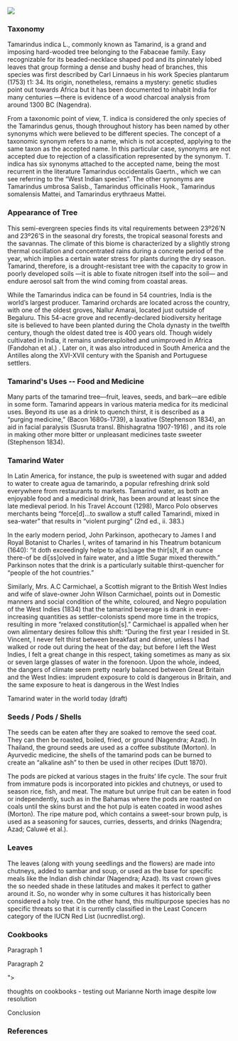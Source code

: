 <a href="https://juncture-digital.org"><img src="https://juncture-digital.org/images/ve-button.png"></a>

<!--for banner photo: Marianne North's painting from Kew--> 
<param ve-config 
       title="TAMARIND" 
       eid="" 
       about="Q80235"
       author="Allison Fulton, Amara Santiesteban Serrano, Jeannette Schollaert"
       banner="https://upload.wikimedia.org/wikipedia/commons/6/6d/Tamarindus_indica03.JPG" 
       layout="vertical">
<!--banner image: https://commons.wikimedia.org/wiki/File:Tamarindus_indica03.JPG -->

### Taxonomy 
Tamarindus indica L., commonly known as Tamarind, is a grand and imposing hard-wooded tree belonging to the Fabaceae family. Easy recognizable for its beaded-necklace shaped pod and its pinnately lobed leaves that group forming a dense and bushy head of branches, this species was first described by Carl Linnaeus in his work Species plantarum (1753) t1: 34. Its origin, nonetheless, remains a mystery: genetic studies point out towards Africa but it has been documented to inhabit India for many centuries —there is evidence of a wood charcoal analysis from around 1300 BC (Nagendra).

<param ve-image 
       fit="contain"
       url="http://storage.googleapis.com/powop-assets/kew_profiles/PPCONT_009033_fullsize.jpg">
       
<!-- image credit: Tamarindus indica illustration - Tamarindus indica, copy of an illustration commissioned by William Roxburgh, watercolour on paper, by unknown Indian Artist, 19th century., Unknown Indian artist -->
<!-- originally had Spratt's Floral image here, but could not center a BHL image file in the iframe tag? https://www.archive.org/download/b24923400_0002/page/n95_w310--> 

From a taxonomic point of view, T. indica is considered the only species of the Tamarindus genus, though throughout history has been named by other synonyms which were believed to be different species. The concept of a taxonomic synonym refers to a name, which is not accepted, applying to the same taxon as the accepted name. In this particular case, synonyms are not accepted due to rejection of a classification represented by the synonym. <!--infographic hyperlink--> T. indica has six synonyms attached to the accepted name, being the most recurrent in the literature Tamarindus occidentalis Gaertn., which we can see referring to the “West Indian species”. The other synonyms are Tamarindus umbrosa Salisb., Tamarindus officinalis Hook., Tamarindus somalensis Mattei, and Tamarindus erythraeus Mattei.

<!--visual of tamarindus occidentalis; Tamarindus occidentalis Gaertn. (1791) https://www.biodiversitylibrary.org/page/37208043#page/364/mode/1up-->

### Appearance of Tree 

This semi-evergreen species finds its vital requirements between 23º26’N and 23º26’S in the seasonal dry forests, the tropical seasonal forests and the savannas. The climate of this biome <!-- infographic hyperlink zonobiome II according to Walter’s classification--> is characterized by a slightly strong thermal oscillation and concentrated rains during a concrete period of the year, which implies a certain water stress for plants during the dry season. Tamarind, therefore, is a drought-resistant tree with the capacity to grow in poorly developed soils —it is able to fixate nitrogen itself into the soil—  and endure aerosol salt from the wind coming from coastal areas.

<param ve-map center="" zoom="6">

While the Tamarindus indica can be found in 54 countries, India is the world’s largest producer. Tamarind orchards are located across the country, with one of the oldest groves, Nallur Amarai, located just outside of Begaluru. This 54-acre grove and recently-declared biodiversity heritage site is believed to have been planted during the Chola dynasty in the twelfth century, though the oldest dated tree is 400 years old. Though widely cultivated in India, it remains underexploited and unimproved in Africa (Fandohan et al.) . Later on, it was also introduced in South America and the Antilles along the XVI-XVII century with the Spanish and Portuguese settlers.

<!-- British Library, Mughal style tamarind tree-->

### Tamarind's Uses -- Food and Medicine 

Many parts of the tamarind tree—fruit, leaves, seeds, and bark—are edible in some form. <!--piecemeal through tree? OR image visualization -- different zooms --> Tamarind appears in various materia medica for its medicinal uses. Beyond its use as a drink to quench thirst, it is described as a “purging medicine,” (Bacon 1680s-1739), a laxative (Stephenson 1834), an aid in facial paralysis (Susruta transl. Bhishagratna 1907-1916) , and its role in making other more bitter or unpleasant medicines taste sweeter (Stephenson 1834).

<!--timeline ---> 

### Tamarind Water 
In Latin America,  for instance, the pulp is sweetened with sugar and added to water to create agua de tamarindo, a popular refreshing drink sold everywhere from restaurants to markets. Tamarind water, as both an enjoyable food and a medicinal drink, has been around at least since the late medieval period. In his Travel Account (1298), Marco Polo observes merchants being “force[d]...to swallow a stuff called Tamarindi, mixed in sea-water” that results in “violent purging” (2nd ed., ii. 383.) 

In the early modern period, John Parkinson, apothecary to James I and Royal Botanist to Charles I, writes of tamarind in his Theatrum botanicum (1640): “it doth exceedingly helpe to a[ss]uage the thir[s]t, if an ounce there-of be di[ss]olved in faire water, and a little Sugar mixed therewith.” Parkinson notes that the drink is a particularly suitable thirst-quencher for “people of the hot countries.” 

<param ve-image
       fit="cover"
       url="http://d2seqvvyy3b8p2.cloudfront.net/6507d7339794a47738c4945a1fd37a4b.jpg"> 
<!--African Baobab Trees, a large Tamarind, the God Aiyanar and his two Wives - Oil painting of the Baobab trees.The god and his wives are supposed to take a ride every night,  leaving good gifts at the houses of all who give them earthenware horses. The natives of India, it is stated by Drury, have a prejudice against sleeping under
Andrew McRobb, Digital Image © Board of Trustees, RBG Kew-->

<!--Could not get this image to load correctly:[Burmese Ye-nan-gyoung: Tamarind Tre, August 1855.]-->

Similarly, Mrs. A.C Carmichael, a Scottish migrant to the British West Indies and wife of slave-owner John Wilson Carmichael, points out in Domestic manners and social condition of the white, coloured, and Negro population of the West Indies (1834) that the tamarind beverage is drank in ever-increasing quantities as settler-colonists spend more time in the tropics, resulting in more “relaxed constitution[s].” Carmichael is appalled when her own alimentary desires follow this shift: “During the first year I resided in St. Vincent, I never felt thirst between breakfast and dinner, unless I had walked or rode out during the heat of the day; but before I left the West Indies, I felt a great change in this respect, taking sometimes as many as six or seven large glasses of water in the forenoon. Upon the whole, indeed, the dangers of climate seem pretty nearly balanced between Great Britain and the West Indies: imprudent exposure to cold is dangerous in Britain, and the same exposure to heat is dangerous in the West Indies

Tamarind water in the world today (draft) 

<param ve-image
       url="https://upload.wikimedia.org/wikipedia/commons/6/61/69_-_IMG_20160410_180814.jpg">
      <!-- image credit: Tamarind juice, 10 April 2016, 18:08:18, Susan Slater, Taken at Asia SuperStore, Shinjuku, Japan (アジアスーパースト, 新宿) - permission received-->

### Seeds / Pods / Shells 
The seeds can be eaten after they are soaked to remove the seed coat. They can then be roasted, boiled, fried, or ground (Nagendra; Azad).  In Thailand, the ground seeds are used as a coffee substitute (Morton). In Ayurvedic medicine, the shells of the tamarind pods can be burned to create an “alkaline ash” to then be used in other recipes (Dutt 1870).  

<param ve-image
       fit="contain"
       url="https://upload.wikimedia.org/wikipedia/commons/b/b9/SquirrelTamarind.jpg">
       
<!--love the squirrel, but resolution isn't quite 2K -- can change if necessary. credit: 	The Common Striped Squirrel (Palm Squirrel) Funambulus palmarum on a Tamarind Tree, Oriental Memoirs, Vol. III, by James Forbes ,1812-13. Drawn and painted in Bombay around 1779. https://commons.wikimedia.org/wiki/File:SquirrelTamarind.jpg --> 

The pods are picked at various stages in the fruits’ life cycle. The sour fruit from immature pods is incorporated into pickles and chutneys, or used to season rice, fish, and meat. The mature but unripe fruit can be eaten in food or independently, such as in the Bahamas where the pods are roasted on coals until the skins burst and the hot pulp is eaten coated in wood ashes (Morton). The ripe mature pod, which contains a sweet-sour brown pulp, is used as a seasoning for sauces, curries, desserts, and drinks (Nagendra; Azad; Caluwé et al.). 

<param ve-image
       url="https://upload.wikimedia.org/wikipedia/commons/7/70/Five_Egyptian_trees_with_fruit%2C_including_the_tamarind%2C_mulb_Wellcome_V0043170.jpg">
    <!--Five Egyptian trees with fruit, including the tamarind, mulberry fig and baobab. Line engraving, c. 1676.; https://commons.wikimedia.org/wiki/File:Five_Egyptian_trees_with_fruit,_including_the_tamarind,_mulb_Wellcome_V0043170.jpg -->

### Leaves 
The leaves (along with young seedlings and the flowers) are made into chutneys, added to sambar and soup, or used as the base for specific meals like the Indian dish chindar (Nagendra; Azad). Its vast crown gives the so needed shade in these latitudes and makes it perfect to gather around it. So, no wonder why in some cultures it has historically been considered a holy tree.  On the other hand, this multipurpose species has no specific threats so that it is currently classified in the Least Concern category of the IUCN Red List (iucnredlist.org). 

<param ve-image
       url="http://d2seqvvyy3b8p2.cloudfront.net/4da66e3ff3e11a096761879c96542812.jpg">
<!--Hooker’s etching from Himalayan Journal (1848); Kew title: Old Tamarind trees. Feb. 19. 1848. - Etching for Hooker's Himalayan Journal.-->

### Cookbooks

Paragraph 1

Paragraph 2
<param ve-iframe
       src="<iframe src="https://archive.org/embed/b21528640" width="560" height="384" frameborder="0" webkitallowfullscreen="true" mozallowfullscreen="true" allowfullscreen></iframe>">

thoughts on cookbooks - testing out Marianne North image despite low resolution 

<param ve-image
       fit="contain"
       url="https://upload.wikimedia.org/wikipedia/commons/9/90/Marianne_North_Foliage_and_Fruit_of_the_Tamarind_and_Flowers_and_Fruit_of_the_Papaw_in_Java.jpg">

<!--traditional uses in cooking; colonial botany/economy; recent recipes; --> 

Conclusion 

### References

[^1]: [TITLE](LINK)


